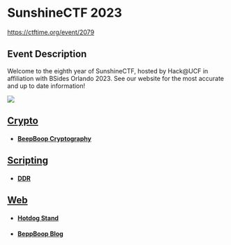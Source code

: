 # SunshineCTF 2023

https://ctftime.org/event/2079

## Event Description

Welcome to the eighth year of SunshineCTF, hosted by Hack@UCF in affiliation with BSides Orlando 2023.
See our website for the most accurate and up to date information!


![](cert.png)


## [Crypto](./Crypto)
 * #### [BeepBoop Cryptography](./Crypto/BeepBoop%20Cryptography)
## [Scripting](./Scripting)
 * #### [DDR](./Scripting/DDR)
## [Web](./Web)
 * #### [Hotdog Stand](./Web/Hotdog%20Stand)
 * #### [BeppBoop Blog](./Web/BeepBoop%20Blog)

